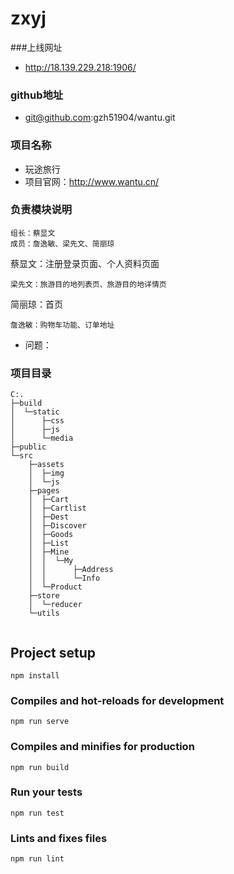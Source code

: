 # zxyj
###上线网址
+ http://18.139.229.218:1906/


### github地址
 + git@github.com:gzh51904/wantu.git

### 项目名称
+ 玩途旅行
+ 项目官网：http://www.wantu.cn/

### 负责模块说明
```
组长：蔡显文
成员：詹逸敏、梁先文、简丽琼
```
蔡显文：注册登录页面、个人资料页面
```
梁先文：旅游目的地列表页、旅游目的地详情页
```
简丽琼：首页
```
詹逸敏：购物车功能、订单地址
```

+ 问题：
    
### 项目目录
```
C:.
├─build
│  └─static
│      ├─css
│      ├─js
│      └─media
├─public
└─src
    ├─assets
    │  ├─img
    │  └─js
    ├─pages
    │  ├─Cart
    │  ├─Cartlist
    │  ├─Dest
    │  ├─Discover
    │  ├─Goods
    │  ├─List
    │  ├─Mine
    │  │  └─My
    │  │      ├─Address
    │  │      └─Info
    │  └─Product
    ├─store
    │  └─reducer
    └─utils
            
```

## Project setup
```
npm install
```

### Compiles and hot-reloads for development
```
npm run serve
```

### Compiles and minifies for production
```
npm run build
```

### Run your tests
```
npm run test
```

### Lints and fixes files
```
npm run lint
```
